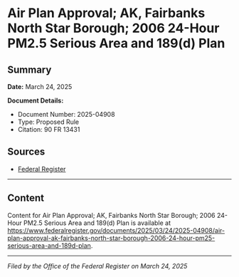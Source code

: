 # Air Plan Approval; AK, Fairbanks North Star Borough; 2006 24-Hour PM2.5 Serious Area and 189(d) Plan

## Summary

**Date:** March 24, 2025

**Document Details:**
- Document Number: 2025-04908
- Type: Proposed Rule
- Citation: 90 FR 13431

## Sources
- [Federal Register](https://www.federalregister.gov/documents/2025/03/24/2025-04908/air-plan-approval-ak-fairbanks-north-star-borough-2006-24-hour-pm25-serious-area-and-189d-plan)

---

## Content

Content for Air Plan Approval; AK, Fairbanks North Star Borough; 2006 24-Hour PM2.5 Serious Area and 189(d) Plan is available at https://www.federalregister.gov/documents/2025/03/24/2025-04908/air-plan-approval-ak-fairbanks-north-star-borough-2006-24-hour-pm25-serious-area-and-189d-plan.

---

*Filed by the Office of the Federal Register on March 24, 2025*
